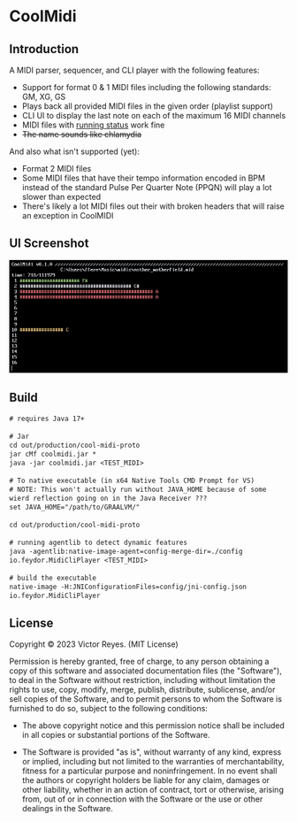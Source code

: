 CoolMidi
========
Introduction
------------
A MIDI parser, sequencer, and CLI player with the following features:
* Support for format 0 & 1 MIDI files including the following standards: GM, XG, GS
* Plays back all provided MIDI files in the given order (playlist support)
* CLI UI to display the last note on each of the maximum 16 MIDI channels
* MIDI files with [running status](http://midi.teragonaudio.com/tech/midispec/run.htm) work fine
* ~~The name sounds like chlamydia~~

And also what isn't supported (yet):
* Format 2 MIDI files
* Some MIDI files that have their tempo information encoded in BPM instead of the standard Pulse Per Quarter Note (PPQN) will play a lot slower than expected
* There's likely a lot MIDI files out their with broken headers that will raise an exception in CoolMIDI

UI Screenshot
-------------
![Screenshot](/screenshot-v0.1.0-alpha.png)

Build
-----
```
# requires Java 17+

# Jar
cd out/production/cool-midi-proto
jar cMf coolmidi.jar *
java -jar coolmidi.jar <TEST_MIDI>

# To native executable (in x64 Native Tools CMD Prompt for VS)
# NOTE: This won't actually run without JAVA_HOME because of some wierd reflection going on in the Java Receiver ???
set JAVA_HOME="/path/to/GRAALVM/"

cd out/production/cool-midi-proto

# running agentlib to detect dynamic features
java -agentlib:native-image-agent=config-merge-dir=./config io.feydor.MidiCliPlayer <TEST_MIDI>

# build the executable
native-image -H:JNIConfigurationFiles=config/jni-config.json io.feydor.MidiCliPlayer
```

License
-------
Copyright © 2023 Victor Reyes. (MIT License)  

Permission is hereby granted, free of charge, to any person obtaining a copy of
this software and associated documentation files (the "Software"), to deal in
the Software without restriction, including without limitation the rights to
use, copy, modify, merge, publish, distribute, sublicense, and/or sell copies of
the Software, and to permit persons to whom the Software is furnished to do so,
subject to the following conditions:

* The above copyright notice and this permission notice shall be included in
  all copies or substantial portions of the Software.

* The Software is provided "as is", without warranty of any kind, express or
  implied, including but not limited to the warranties of merchantability,
  fitness for a particular purpose and noninfringement. In no event shall the
  authors or copyright holders be liable for any claim, damages or other
  liability, whether in an action of contract, tort or otherwise, arising from,
  out of or in connection with the Software or the use or other dealings in the
  Software.